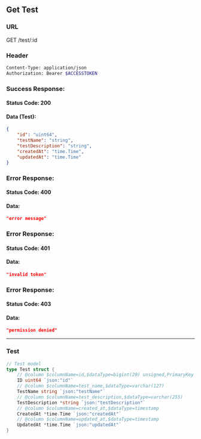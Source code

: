 ## Get Test

### URL

  GET /test/:id

### Header
```bash
Content-Type: application/json
Authorization: Bearer $ACCESSTOKEN
```

### Success Response:
#### Status Code: 200
#### Data (Test):
```json
{
    "id": "uint64",
    "testName": "string",
    "testDescription": "string",
    "createdAt": "time.Time",
    "updatedAt": "time.Time"
}
```

### Error Response:
#### Status Code: 400
#### Data:
```json
"error message"
```

### Error Response:
#### Status Code: 401
#### Data:
```json
"invalid token"
```

### Error Response:
#### Status Code: 403
#### Data:
```json
"permission denied"
```

--------------------

### Test
```go
// Test model
type Test struct {
	// @column $columnName=id,$dataType=bigint(20) unsigned,PrimaryKey
	ID uint64 `json:"id"`
	// @column $columnName=test_name,$dataType=varchar(127)
	TestName string `json:"testName"`
	// @column $columnName=test_description,$dataType=varchar(255)
	TestDescription *string `json:"testDescription"`
	// @column $columnName=created_at,$dataType=timestamp
	CreatedAt *time.Time `json:"createdAt"`
	// @column $columnName=updated_at,$dataType=timestamp
	UpdatedAt *time.Time `json:"updatedAt"`
}
```